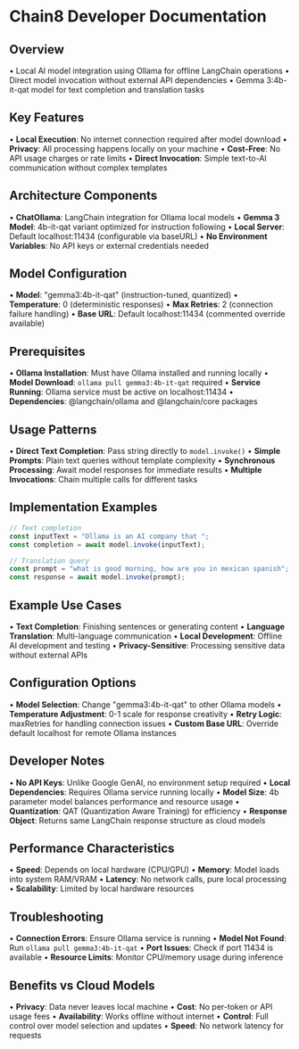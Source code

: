 # Chain8 Developer Documentation

## Overview
• Local AI model integration using Ollama for offline LangChain operations
• Direct model invocation without external API dependencies
• Gemma 3:4b-it-qat model for text completion and translation tasks

## Key Features
• **Local Execution**: No internet connection required after model download
• **Privacy**: All processing happens locally on your machine
• **Cost-Free**: No API usage charges or rate limits
• **Direct Invocation**: Simple text-to-AI communication without complex templates

## Architecture Components
• **ChatOllama**: LangChain integration for Ollama local models
• **Gemma 3 Model**: 4b-it-qat variant optimized for instruction following
• **Local Server**: Default localhost:11434 (configurable via baseURL)
• **No Environment Variables**: No API keys or external credentials needed

## Model Configuration
• **Model**: "gemma3:4b-it-qat" (instruction-tuned, quantized)
• **Temperature**: 0 (deterministic responses)
• **Max Retries**: 2 (connection failure handling)
• **Base URL**: Default localhost:11434 (commented override available)

## Prerequisites
• **Ollama Installation**: Must have Ollama installed and running locally
• **Model Download**: `ollama pull gemma3:4b-it-qat` required
• **Service Running**: Ollama service must be active on localhost:11434
• **Dependencies**: @langchain/ollama and @langchain/core packages

## Usage Patterns
• **Direct Text Completion**: Pass string directly to `model.invoke()`
• **Simple Prompts**: Plain text queries without template complexity
• **Synchronous Processing**: Await model responses for immediate results
• **Multiple Invocations**: Chain multiple calls for different tasks

## Implementation Examples
```javascript
// Text completion
const inputText = "Ollama is an AI company that ";
const completion = await model.invoke(inputText);

// Translation query  
const prompt = "what is good morning, how are you in mexican spanish";
const response = await model.invoke(prompt);
```

## Example Use Cases
• **Text Completion**: Finishing sentences or generating content
• **Language Translation**: Multi-language communication
• **Local Development**: Offline AI development and testing
• **Privacy-Sensitive**: Processing sensitive data without external APIs

## Configuration Options
• **Model Selection**: Change "gemma3:4b-it-qat" to other Ollama models
• **Temperature Adjustment**: 0-1 scale for response creativity
• **Retry Logic**: maxRetries for handling connection issues
• **Custom Base URL**: Override default localhost for remote Ollama instances

## Developer Notes
• **No API Keys**: Unlike Google GenAI, no environment setup required
• **Local Dependencies**: Requires Ollama service running locally
• **Model Size**: 4b parameter model balances performance and resource usage
• **Quantization**: QAT (Quantization Aware Training) for efficiency
• **Response Object**: Returns same LangChain response structure as cloud models

## Performance Characteristics
• **Speed**: Depends on local hardware (CPU/GPU)
• **Memory**: Model loads into system RAM/VRAM
• **Latency**: No network calls, pure local processing
• **Scalability**: Limited by local hardware resources

## Troubleshooting
• **Connection Errors**: Ensure Ollama service is running
• **Model Not Found**: Run `ollama pull gemma3:4b-it-qat`
• **Port Issues**: Check if port 11434 is available
• **Resource Limits**: Monitor CPU/memory usage during inference

## Benefits vs Cloud Models
• **Privacy**: Data never leaves local machine
• **Cost**: No per-token or API usage fees
• **Availability**: Works offline without internet
• **Control**: Full control over model selection and updates
• **Speed**: No network latency for requests
